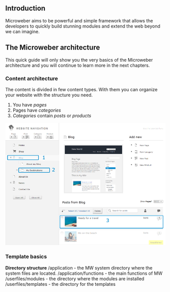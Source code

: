 ## Introduction


Microweber aims to be powerful and simple framework that allows the developers to quickly build stunning modules and extend the web beyond we can imagine.


## The Microweber architecture
This quick guide will only show you the very basics of the Microweber architecture and you will continue to learn more in the next chapters.

### Content architecture
The content is divided in few content types. With them you can organize your website with the structure you need.

1. You have *pages*
2. Pages have *categories*
3. *Categories* contain *posts* or *products*


 ![Image](../wiki/_img/content_architecture.png?raw=true)




### Template basics

**Directory structure**
    /application - the MW system directory where the system files are located.
    /application/functions - the main functions of MW
    /userfiles/modules - the directory where the modules are installed
    /userfiles/templates - the directory for the templates

